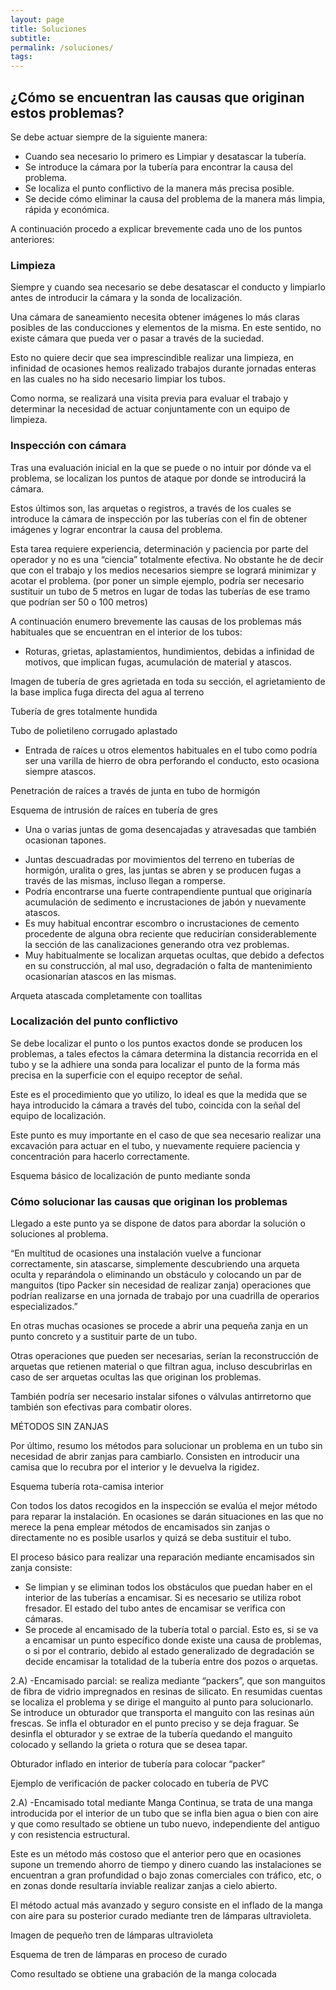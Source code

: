 ```yaml
---
layout: page
title: Soluciones
subtitle: 
permalink: /soluciones/
tags: 
---
```


## ¿Cómo se encuentran las causas que originan estos problemas?

Se debe actuar siempre de la siguiente manera:

 * Cuando sea necesario lo primero es Limpiar y desatascar la tubería.
 * Se introduce la cámara por la tubería para encontrar la causa del problema.
 * Se localiza el punto conflictivo de la manera más precisa posible.
 * Se decide cómo eliminar la causa del problema de la manera más limpia, rápida y económica.

A continuación procedo a explicar brevemente cada uno de los puntos anteriores:

### Limpieza

Siempre y cuando sea necesario se debe desatascar el conducto y limpiarlo antes de introducir la cámara y la sonda de localización. 

Una cámara de saneamiento necesita obtener imágenes lo más claras posibles de las conducciones y elementos de la misma. En este sentido, no existe cámara que pueda ver o pasar a través de la suciedad. 

Esto no quiere decir que sea imprescindible realizar una limpieza, en infinidad de ocasiones hemos realizado trabajos durante jornadas enteras en las cuales no ha sido necesario limpiar los tubos. 

Como norma, se realizará una visita previa para evaluar el trabajo y determinar la necesidad de actuar conjuntamente con un equipo de limpieza.

### Inspección con cámara

Tras una evaluación inicial en la que se puede o no intuir por dónde va el problema, se localizan los puntos de ataque por donde se introducirá la cámara.

Estos últimos son, las arquetas o registros, a través de los cuales se introduce la cámara de inspección por las tuberías con el fin de obtener imágenes y lograr encontrar la causa del problema. 

Esta tarea requiere experiencia, determinación y paciencia por parte del operador y no es una “ciencia” totalmente efectiva. No obstante he de decir que con el trabajo y los medios necesarios siempre se logrará minimizar y acotar el problema. 
(por poner un simple ejemplo, podría ser necesario sustituir un tubo de 5 metros en lugar de todas las tuberías de ese tramo que podrían ser 50 o 100 metros)
 
A continuación enumero brevemente las causas de los problemas más habituales que se encuentran en el interior de los tubos:

-	Roturas, grietas, aplastamientos, hundimientos, debidas a infinidad de motivos, que implican fugas, acumulación de material y atascos. 


Imagen de tubería de gres agrietada en toda su sección, el agrietamiento de la base implica fuga directa del agua al terreno


Tubería de gres totalmente hundida


Tubo de polietileno corrugado aplastado

-	Entrada de raíces u otros elementos habituales en el tubo como podría ser 	una varilla de hierro de obra perforando el conducto, esto ocasiona siempre 	atascos. 


Penetración de raíces a través de junta en tubo de hormigón


Esquema de intrusión de raíces en tubería de gres

-	Una o varias juntas de goma desencajadas y atravesadas que también 	ocasionan tapones.

 * Juntas descuadradas por movimientos del terreno en tuberías de hormigón, uralita o gres, las juntas se abren y se producen fugas a través de las mismas, incluso llegan a romperse.
 * Podría encontrarse una fuerte contrapendiente puntual que originaría acumulación de sedimento e incrustaciones de jabón y nuevamente atascos.
 * Es muy habitual encontrar escombro o incrustaciones de cemento procedente de alguna obra reciente que reducirían considerablemente la sección de las canalizaciones generando otra vez problemas.
 * Muy habitualmente se localizan arquetas ocultas, que debido a defectos en su construcción, al mal uso, degradación o falta de mantenimiento ocasionarían atascos en las mismas.

Arqueta atascada completamente con toallitas

### Localización del punto conflictivo

Se debe localizar el punto o los puntos exactos donde se producen los problemas, a tales efectos la cámara determina la distancia recorrida en el tubo y se la adhiere una sonda para localizar el punto de la forma más precisa en la superficie con el equipo receptor de señal.

Este es el procedimiento que yo utilizo, lo ideal es que la medida que se haya introducido la cámara a través del tubo, coincida con la señal del equipo de localización.

Este punto es muy importante en el caso de que sea necesario realizar una excavación para actuar en el tubo, y nuevamente requiere paciencia y concentración para hacerlo correctamente.

Esquema básico de localización de punto mediante sonda

### Cómo solucionar las causas que originan los problemas

Llegado a este punto ya se dispone de datos para abordar la solución o soluciones al problema. 

“En multitud de ocasiones una instalación vuelve a funcionar correctamente, sin atascarse, simplemente descubriendo una arqueta oculta y reparándola o eliminando un obstáculo y colocando un par de manguitos (tipo Packer sin necesidad de realizar zanja) operaciones que podrían realizarse en una jornada de trabajo por una cuadrilla de operarios especializados.”

En otras muchas ocasiones se procede a abrir una pequeña zanja en un punto concreto y a sustituir parte de un tubo.

Otras operaciones que pueden ser necesarias, serían la reconstrucción de arquetas que retienen material o que filtran agua, incluso descubrirlas en caso de ser arquetas ocultas las que originan los problemas.

También podría ser necesario instalar sifones o válvulas antirretorno que también son efectivas para combatir olores.

MÉTODOS SIN ZANJAS

Por último, resumo los métodos para solucionar un problema en un tubo sin necesidad de abrir zanjas para cambiarlo. 
Consisten en introducir una camisa que lo recubra por el interior y le devuelva la rigidez.


Esquema tubería rota-camisa interior

Con todos los datos recogidos en la inspección se evalúa el mejor método para reparar la instalación. En ocasiones se darán situaciones en las que no merece la pena emplear métodos de encamisados sin zanjas o directamente no es posible usarlos y quizá se deba sustituir el tubo. 

El proceso básico para realizar una reparación mediante encamisados sin zanja consiste:

 * Se limpian y se eliminan todos los obstáculos que puedan haber en el interior de las tuberías a encamisar. Si es necesario se utiliza robot fresador. El estado del tubo antes de encamisar se verifica con cámaras.
 * Se procede al encamisado de la tubería total o parcial. Esto es, si se va a encamisar un punto específico donde existe una causa de problemas, o si por el contrario, debido al estado generalizado de degradación se decide encamisar la totalidad de la tubería entre dos pozos o arquetas.


2.A) -Encamisado parcial: se realiza mediante “packers”, que son manguitos de fibra de vidrio impregnados en resinas de silicato.
En resumidas cuentas se localiza el problema y se dirige el manguito al punto para solucionarlo.
Se introduce un obturador que transporta el manguito con las resinas aún frescas.
Se infla el obturador en el punto preciso y se deja fraguar.
Se desinfla el obturador y se extrae de la tubería quedando el manguito colocado y sellando la grieta o rotura que se desea tapar.



Obturador inflado en interior de tubería para colocar “packer”


Ejemplo de verificación de packer colocado en tubería de PVC

2.A) -Encamisado total mediante Manga Continua, se trata de una manga introducida por el interior de un tubo que se infla bien agua o bien con aire y que como resultado se obtiene un tubo nuevo, independiente del antiguo y con resistencia estructural.

Este es un método más costoso que el anterior pero que en ocasiones supone un tremendo ahorro de tiempo y dinero cuando las instalaciones se encuentran a gran profundidad o bajo zonas comerciales con tráfico, etc, o en zonas donde resultaría inviable realizar zanjas a cielo abierto.

El método actual más avanzado y seguro consiste en el inflado de la manga con aire para su posterior curado mediante tren de lámparas ultravioleta.

Imagen de pequeño tren de lámparas ultravioleta

Esquema de tren de lámparas en proceso de curado

Como resultado se obtiene una grabación de la manga colocada
